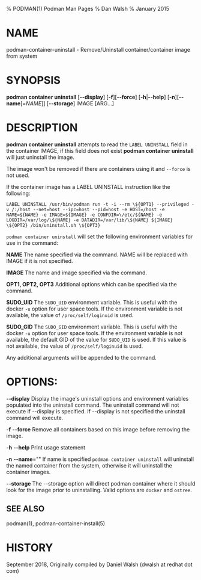 % PODMAN(1) Podman Man Pages
% Dan Walsh
% January 2015
# NAME
podman-container-uninstall - Remove/Uninstall container/container image from system

# SYNOPSIS
**podman container uninstall**
[**--display**]
[**-f**][**--force**]
[**-h**|**--help**]
[**-n**][**--name**[=*NAME*]]
[**--storage**]
IMAGE [ARG...]

# DESCRIPTION
**podman container uninstall** attempts to read the `LABEL UNINSTALL` field in the
container IMAGE, if this field does not exist **podman container uninstall** will just
uninstall the image.

The image won't be removed if there are containers using it and `--force` is not used.

If the container image has a LABEL UNINSTALL instruction like the following:

`LABEL UNINSTALL /usr/bin/podman run -t -i --rm \${OPT1} --privileged -v /:/host --net=host --ipc=host --pid=host -e HOST=/host -e NAME=${NAME} -e IMAGE=${IMAGE} -e CONFDIR=\/etc/${NAME} -e LOGDIR=/var/log/\${NAME} -e DATADIR=/var/lib/\${NAME} ${IMAGE} \${OPT2} /bin/uninstall.sh \${OPT3}`

`podman container uninstall` will set the following environment variables for use in the command:

**NAME**
  The name specified via the command.  NAME will be replaced with IMAGE if it is not specified.

**IMAGE**
  The name and image specified via the command.

**OPT1, OPT2, OPT3**
  Additional options which can be specified via the command.

**SUDO_UID**
  The `SUDO_UID` environment variable.  This is useful with the docker `-u` option for user space tools.  If the environment variable is not available, the value of `/proc/self/loginuid` is used.

**SUDO_GID**
  The `SUDO_GID` environment variable.  This is useful with the docker `-u` option for user space tools.  If the environment variable is not available, the default GID of the value for `SUDO_UID` is used.  If this value is not available, the value of `/proc/self/loginuid` is used.

Any additional arguments will be appended to the command.

# OPTIONS:
**--display**
Display the image's uninstall options and environment variables
populated into the uninstall command.
The uninstall command will not execute if --display is specified.
If --display is not specified the uninstall command will execute.

**-f** **--force**
  Remove all containers based on this image before removing the image.

**-h** **--help**
  Print usage statement

**-n** **--name**=""
   If name is specified `podman container uninstall` will uninstall the named container from the system, otherwise it will uninstall the container images.

**--storage**
The --storage option will direct podman container where it should look for the image
prior to uninstalling. Valid options are `docker` and `ostree`.

## SEE ALSO
podman(1), podman-container-install(5)

# HISTORY
September 2018, Originally compiled by Daniel Walsh (dwalsh at redhat dot com)
